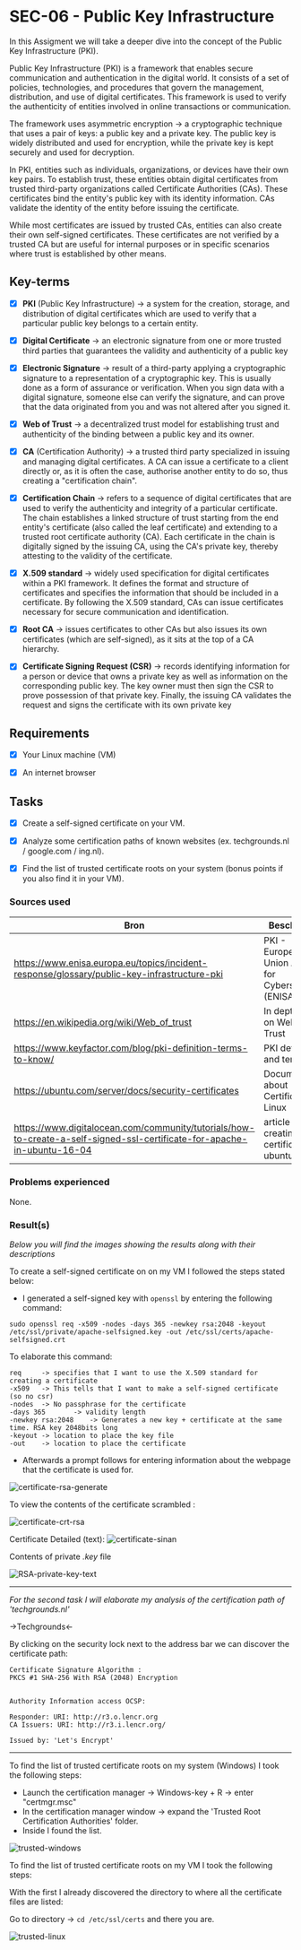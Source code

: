 # SEC-06 - Public Key Infrastructure 

In this Assigment we will take a deeper dive into the concept of the Public Key Infrastructure (PKI).

Public Key Infrastructure (PKI) is a framework that enables secure communication and authentication in the digital world. It consists of a set of policies, technologies, and procedures that govern the management, distribution, and use of digital certificates. This framework is used to verify the authenticity of entities involved in online transactions or communication.

The framework uses asymmetric encryption -> a cryptographic technique that uses a pair of keys: a public key and a private key. The public key is widely distributed and used for encryption, while the private key is kept securely and used for decryption.

In PKI, entities such as individuals, organizations, or devices have their own key pairs. To establish trust, these entities obtain digital certificates from trusted third-party organizations called Certificate Authorities (CAs). These certificates bind the entity's public key with its identity information. CAs validate the identity of the entity before issuing the certificate.

While most certificates are issued by trusted CAs, entities can also create their own self-signed certificates. These certificates are not verified by a trusted CA but are useful for internal purposes or in specific scenarios where trust is established by other means.


## Key-terms


- [x] <strong>PKI</strong> (Public Key Infrastructure) ->  a system for the creation, storage, and distribution of digital certificates which are used to verify that a particular public key belongs to a certain entity.
- [x] <strong>Digital Certificate</strong> -> an electronic signature from one or more trusted third parties that guarantees the validity and authenticity of a public key
- [x] <strong>Electronic Signature</strong> ->  result of a third-party applying a cryptographic signature to a representation of a cryptographic key. This is usually done as a form of assurance or verification. When you sign data with a digital signature, someone else can verify the signature, and can prove that the data originated from you and was not altered after you signed it.
- [x] <strong>Web of Trust</strong>  -> a decentralized trust model for establishing trust and authenticity of the binding between a public key and its owner.
- [x] <strong>CA</strong> (Certification Authority) -> a trusted third party specialized in issuing and managing digital certificates. A CA can issue a certificate to a client directly or, as it is often the case, authorise another entity to do so, thus creating a "certification chain".
- [x] <strong>Certification Chain</strong> ->  refers to a sequence of digital certificates that are used to verify the authenticity and integrity of a particular certificate. The chain establishes a linked structure of trust starting from the end entity's certificate (also called the leaf certificate) and extending to a trusted root certificate authority (CA). Each certificate in the chain is digitally signed by the issuing CA, using the CA's private key, thereby attesting to the validity of the certificate.
- [x] <strong>X.509 standard</strong> -> widely used specification for digital certificates within a PKI framework. It defines the format and structure of certificates and specifies the information that should be included in a certificate. By following the X.509 standard, CAs can issue certificates necessary for secure communication and identification. 
- [x] <strong>Root CA</strong>  -> issues certificates to other CAs but also issues its own certificates (which are self-signed), as it sits at the top of a CA hierarchy.
- [x] <strong>Certificate Signing Request (CSR)</strong>  -> records identifying information for a person or device that owns a private key as well as information on the corresponding public key. The key owner must then sign the CSR to prove possession of that private key. Finally, the issuing CA validates the request and signs the certificate with its own private key  


## Requirements

- [x] Your Linux machine (VM)
- [x] An internet browser





## Tasks

- [x] Create a self-signed certificate on your VM.

- [x] Analyze some certification paths of known websites (ex. techgrounds.nl / google.com / ing.nl).

- [x] Find the list of trusted certificate roots on your system (bonus points if you also find it in your VM).




### Sources used

| Bron        | Beschrijving |
| ----------- | ----------- |
| https://www.enisa.europa.eu/topics/incident-response/glossary/public-key-infrastructure-pki | PKI - European Union Agency for Cybersecurity (ENISA) |
| https://en.wikipedia.org/wiki/Web_of_trust | In depth article on Web of Trust |
| https://www.keyfactor.com/blog/pki-definition-terms-to-know/ | PKI definitions and terms |
| https://ubuntu.com/server/docs/security-certificates | Documentation about Certificates in Linux |
| https://www.digitalocean.com/community/tutorials/how-to-create-a-self-signed-ssl-certificate-for-apache-in-ubuntu-16-04 | article on creating ssl certificate in ubuntu |




### Problems experienced

None.


### Result(s)

*Below you will find the images showing the results along with their descriptions*

To create a self-signed certificate on on my VM I followed the steps stated below:
- I generated a self-signed key with ```openssl``` by entering the following command:
```
sudo openssl req -x509 -nodes -days 365 -newkey rsa:2048 -keyout /etc/ssl/private/apache-selfsigned.key -out /etc/ssl/certs/apache-selfsigned.crt
```
To elaborate this command: 
```
req 	-> specifies that I want to use the X.509 standard for creating a certificate 
-x509 	-> This tells that I want to make a self-signed certificate (so no csr)
-nodes	-> No passphrase for the certificate
-days 365 		-> validity length
-newkey rsa:2048 	-> Generates a new key + certificate at the same time. RSA key 2048bits long
-keyout	-> location to place the key file
-out	-> location to place the certificate 
```
- Afterwards a prompt follows for entering information about the webpage that the certificate is used for.

![certificate-rsa-generate](../00_includes/SEC-06/generating-rsa-privatekey.png)

To view the contents of the certificate scrambled :

![certificate-crt-rsa](../00_includes/SEC-06/certificate-crt-rsa.png)

Certificate Detailed (text):
![certificate-sinan](../00_includes/SEC-06/certificate-sinan.png)


Contents of private *.key* file
  
![RSA-private-key-text](../00_includes/SEC-06/RSA-private-key-text.png)

-------------------------------------

*For the second task I will elaborate my analysis of the certification path of 'techgrounds.nl'*

->Techgrounds<-

By clicking on the security lock next to the address bar we can discover the certificate path:
```
Certificate Signature Algorithm : 
PKCS #1 SHA-256 With RSA (2048) Encryption 


Authority Information access OCSP:

Responder: URI: http://r3.o.lencr.org
CA Issuers: URI: http://r3.i.lencr.org/

Issued by: 'Let's Encrypt'
```

---------------------------------

To find the list of trusted certificate roots on my system (Windows) I took the following steps:

- Launch the certification manager -> Windows-key + R -> enter "certmgr.msc"
- In the certification manager window -> expand the 'Trusted Root Certification Authorities' folder.
- Inside I found the list.

![trusted-windows](../00_includes/SEC-06/trusted-windows.png)

To find the list of trusted certificate roots on my VM I took the following steps:

With the first I already discovered the directory to where all the certificate files are listed:

Go to directory -> ```cd /etc/ssl/certs``` and there you are.

![trusted-linux](../00_includes/SEC-06/trusted-linux.png)



